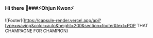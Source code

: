 ### Hi there 👋###⚡Ohjun Kwon⚡
![Footer](https://capsule-render.vercel.app/api?type=waving&color=auto&height=200&section=footer&text=POP THAT CHAMPAGNE FOR CHAMPION)
<!--
**ohjunee/ohjunee** is a ✨ _special_ ✨ repository because its `README.md` (this file) appears on your GitHub profile.

Here are some ideas to get you started:

- 🔭 I’m currently working on ...
- 🌱 I’m currently learning ...
- 👯 I’m looking to collaborate on ...
- 🤔 I’m looking for help with ...
- 💬 Ask me about ...
- 📫 How to reach me: ...
- 😄 Pronouns: ...
- ⚡ Fun fact: ...
-->
